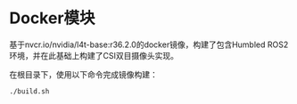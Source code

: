 # Docker模块

基于nvcr.io/nvidia/l4t-base:r36.2.0的docker镜像，构建了包含Humbled ROS2环境，并在此基础上构建了CSI双目摄像头实现。

在根目录下，使用以下命令完成镜像构建：

``` shell
./build.sh
```
